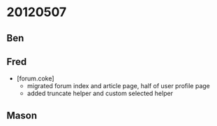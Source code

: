 # 20120507

## Ben



## Fred
- [forum.coke]
    - migrated forum index and article page, half of user profile page
    - added truncate helper and custom selected helper



## Mason